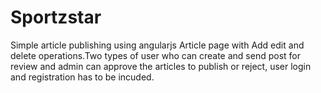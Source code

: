 # Sportzstar
Simple article publishing using angularjs
Article page with Add edit and delete operations.Two types of user who can create and send post for review and admin can approve the articles to publish or reject, user login and registration has to be incuded.
